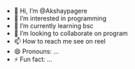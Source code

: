 - 👋 Hi, I’m @Akshaypagere
- 👀 I’m interested in programming
- 🌱 I’m currently learning bsc
- 💞️ I’m looking to collaborate on program
- 📫 How to reach me see on reel
- 😄 Pronouns: ...
- ⚡ Fun fact: ...

<!---
Akshaypagere/Akshaypagere is a ✨ special ✨ repository because its `README.md` (this file) appears on your GitHub profile.
You can click the Preview link to take a look at your changes.
--->
